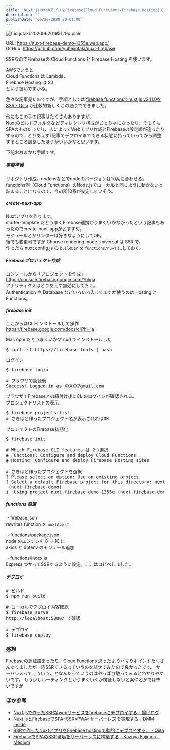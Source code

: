 ```yaml
---
title: 'Nuxt.jsのWebアプリをFirebase(Cloud Functions/Firebase Hosting)でSSRする'
description: ''
publishDate: '06/20/2020 20:01:00'
---
```


<p><span itemscope itemtype="http://schema.org/Photograph"><img src="/images/hatena/20200620195129.png" alt="f:id:jotaki:20200620195129p:plain" title="f:id:jotaki:20200620195129p:plain" class="hatena-fotolife" itemprop="image" /></span></p>

<p>URL: <a href="https://nuxt-firebase-demo-1355e.web.app/">https://nuxt-firebase-demo-1355e.web.app/</a><br />
GitHub: <a href="https://github.com/yuheijotaki/nuxt-firebase">https://github.com/yuheijotaki/nuxt-firebase</a></p>

<p>SSRなのでFirebaseの Cloud Functions と Firebase Hosting を使います。</p>

<p>AWSでいうと<br />
Cloud Functions は Lambda、<br />
Firebase Hosting は S3<br />
という扱いですかね。</p>

<p>色々な記事見たのですが、手順としては
<a href="https://qiita.com/hirose504@github/items/dcd156632ad07241fb8e">firebase functionsでnuxt.js v2.11.0をSSR - Qiita</a> が比較的新しくこの通りでできました。</p>

<p>他にもこの手の記事はたくさんありますが、<br />
Nuxtのビルドフォルダなどディレクトリ構成がごっちゃになったり、そもそもSPAのものだったり、人によってWebアプリ作成とFirebaseの設定順が違ったりするので、とりあえず1記事でデプロイまでできる状態に持っていってから調整するところ調整したほうがいいかなと思います。</p>

<p>下記おおまかな手順です。</p>

<h5>事前準備</h5>

<p>リポジトリ作成。nodenvなどでnodeのバージョンは10系に合わせる。<br />
functions側（Cloud Functions）のNode.jsでローカルと同じように動かないと詰まることになるので、今の所10系が安定していそう。</p>

<h5>create-nuxt-app</h5>

<p>Nuxtアプリを作ります。<br />
starter-template だとうまくFirebase連携がうまくいかなかったという記事もあったのでcreate-nuxt-appがおすすめ。<br />
モジュールとかリンターは好きなようにしてOK。<br />
後でも変更可ですが Choose rendering mode Universal は SSR で。<br />
作ったら nuxt.config.js の <code>buildDir</code> を <code>functions/nuxt</code> にしておく。</p>

<h5>Firebaseプロジェクト作成</h5>

<p>コンソールから「プロジェクトを作成」 <a href="https://console.firebase.google.com/?hl=ja">https://console.firebase.google.com/?hl=ja</a><br />
アナリティクスはとりあえず無効にしておく。<br />
Authentication や Database などいろいろ入ってますが使うのは Hosting と Functions。</p>

<h5>firebase init</h5>

<p>ここからはCLIインストールして操作<br />
<a href="https://firebase.google.com/docs/cli?hl=ja">https://firebase.google.com/docs/cli?hl=ja</a></p>

<p>Mac npm だとうまくいかず curl でインストールした</p>

<pre class="code bash" data-lang="bash" data-unlink>$ curl -sL https://firebase.tools | bash</pre>

<p>ログイン</p>

<pre class="code bash" data-lang="bash" data-unlink>$ firebase login

# ブラウザで認証後
Success! Logged in as XXXXX@gmail.com</pre>

<p>ブラウザでFirebaseとの紐付け後にCLIのログインが確認される。<br />
プロジェクトリストの表示</p>

<pre class="code bash" data-lang="bash" data-unlink>$ firebase projects:list
# さきほど作ったプロジェクト名が表示されればOK</pre>

<p>プロジェクトのFirebase初期化</p>

<pre class="code bash" data-lang="bash" data-unlink>$ firebase init

# Which Firebase CLI features は 2つ選択
◉ Functions: Configure and deploy Cloud Functions
◉ Hosting: Configure and deploy Firebase Hosting sites

# さきほど作ったプロジェクトを選択
? Please select an option: Use an existing project
? Select a default Firebase project for this directory: nuxt-firebase-demo-1355e
 (nuxt-firebase-demo)
i  Using project nuxt-firebase-demo-1355e (nuxt-firebase-demo)</pre>

<h5>functions 設定</h5>

<p>・firebase.json<br />
rewrites function を <code>nuxtApp</code> に</p>

<p>・functions/package.json<br />
node のエンジンを 8 → 10 に<br />
axios と dotenv のモジュール追加</p>

<p>・functions/index.js<br />
Express つかってSSRするように設定。ここはコピペしました。</p>

<h5>デプロイ</h5>

<pre class="code bash" data-lang="bash" data-unlink># ビルド
$ npm run build

# ローカルでデプロイ内容確認
$ firebase serve
http://localhost:5000/ で確認

# デプロイ
$ firebase deploy</pre>

<h3>感想</h3>

<p>Firebaseの認証詰まったり、Cloud Functions 思ったよりハマりポイントたくさんありましたが一応SSRできるっていうのを試せてみたので良かったです。
サーバレスってこういうことなんだっていうのはやっぱり触ってみるとわかりやすいです。
もう少しルーティングとかうまくいくか検証しないと案件とかでは怖いですが</p>

<h3>ほか参考</h3>

<ul>
<li><a href="https://agelog.hateblo.jp/entry/2019/11/25/001401">Nuxt.jsで作ったSSRなwebサービスをfirebaseにデプロイする - 揚げログ</a></li>
<li><a href="https://inside.dmm.com/entry/2018/04/10/nuxt-firebase">Nuxt.jsとFirebaseでSPA×SSR×PWA×サーバーレスを実現する - DMM inside</a></li>
<li><a href="https://qiita.com/sychocola1/items/c3f329da3a14c85c3a73">SSRで作ったNuxtアプリをFirebase hostingで動的にデプロイする。 - Qiita</a></li>
<li><a href="https://medium.com/@kazuyafujimori/firebase%E3%81%A7spa%E3%81%AEssr%E7%92%B0%E5%A2%83%E3%82%92%E3%82%B5%E3%83%BC%E3%83%90%E3%83%BC%E3%83%AC%E3%82%B9%E3%81%AB%E6%A7%8B%E7%AF%89%E3%81%99%E3%82%8B-fdfe8fe00335">FirebaseでSPAのSSR環境をサーバーレスに構築する - Kazuya Fujimori - Medium</a></li>
</ul>
